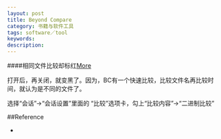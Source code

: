 ```yaml
---
layout: post
title: Beyond Compare
category: 书籍与软件工具
tags: software／tool
keywords: 
description: 
---
```


####相同文件比较却标红[More](http://blog.chinaunix.net/uid-20753106-id-3966647.html)

打开后，再关闭，就变黑了。因为，BC有一个快速比较，比较文件名再比较时间，就认为是不同的文件了。

选择“会话”->“会话设置”里面的 “比较”选项卡，勾上“比较内容”->“二进制比较”

##Reference

* []()
